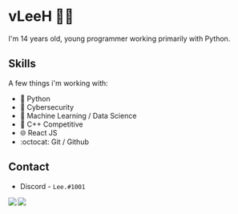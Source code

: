 # vLeeH 👨‍💻 
I'm 14 years old, young programmer working primarily with Python.

## Skills 
A few things i'm working with:
- 🐍 Python 
- 👥 Cybersecurity
- 🤖 Machine Learning  /  Data Science
- 🔧 C++ Competitive 
- 🌐 React JS
- :octocat: Git / Github

## Contact 
- Discord - `Lee.#1001` <br>

<img align="left" src="https://github-readme-stats.vercel.app/api?username=vLeeH&count_private=true&line_height=21&show_icons=true&hide_border=true&theme=dark"/>
<img align="left" src="https://github-readme-stats.vercel.app/api/top-langs/?username=vLeeH&layout=compact&card_width=250&hide_border=true&theme=dark"/>
